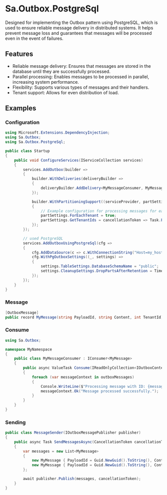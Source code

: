 # Sa.Outbox.PostgreSql

Designed for implementing the Outbox pattern using PostgreSQL, which is used to ensure reliable message delivery in distributed systems. It helps prevent message loss and guarantees that messages will be processed even in the event of failures.

## Features
- Reliable message delivery: Ensures that messages are stored in the database until they are successfully processed.
- Parallel processing: Enables messages to be processed in parallel, increasing system performance.
- Flexibility: Supports various types of messages and their handlers.
- Tenant support: Allows for even distribution of load.

## Examples

### Configuration

```csharp
using Microsoft.Extensions.DependencyInjection;
using Sa.Outbox;
using Sa.Outbox.PostgreSql;

public class Startup
{
    public void ConfigureServices(IServiceCollection services)
    {
        services.AddOutbox(builder =>
        {
            builder.WithDeliveries(deliveryBuilder =>
            {
                deliveryBuilder.AddDelivery<MyMessageConsumer, MyMessage>();
            });

            builder.WithPartitioningSupport((serviceProvider, partSettings) =>
            {
                // Example configuration for processing messages for each tenant
                partSettings.ForEachTenant = true; 
                partSettings.GetTenantIds = cancellationToken => Task.FromResult(new int[] { 1, 2 });
            });
        });

        // used PostgreSQL
        services.AddOutboxUsingPostgreSql(cfg =>
        {
            cfg.AddDataSource(c => c.WithConnectionString("Host=my_host;Database=my_db;Username=my_user;Password=my_password"));
            cfg.WithPgOutboxSettings((_, settings) =>
            {
                settings.TableSettings.DatabaseSchemaName = "public"; 
                settings.CleanupSettings.DropPartsAfterRetention = TimeSpan.FromDays(30); 
            });
        });
    }
}
```

### Message

```csharp
[OutboxMessage]
public record MyMessage(string PayloadId, string Content, int TenantId) : IOutboxPayloadMessage;
```

### Consume

```csharp
using Sa.Outbox;

namespace MyNamespace
{
    public class MyMessageConsumer : IConsumer<MyMessage>
    {
        public async ValueTask Consume(IReadOnlyCollection<IOutboxContext<MyMessage>> outboxMessages, CancellationToken cancellationToken)
        {
            foreach (var messageContext in outboxMessages)
            {
                Console.WriteLine($"Processing message with ID: {messageContext.Payload.PayloadId} and Content: {messageContext.Payload.Content}");
                messageContext.Ok("Message processed successfully.");
            }
        }
    }
}
```

### Sending

```csharp
public class MessageSender(IOutboxMessagePublisher publisher)
{
    public async Task SendMessagesAsync(CancellationToken cancellationToken)
    {
        var messages = new List<MyMessage>
        {
            new MyMessage { PayloadId = Guid.NewGuid().ToString(), Content = "Hello, World!", TenantId = 1 },
            new MyMessage { PayloadId = Guid.NewGuid().ToString(), Content = "Another message", TenantId = 2 }
        };

        await publisher.Publish(messages, cancellationToken);
    }
}
```
